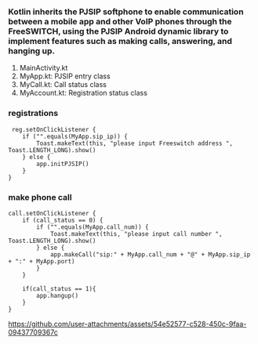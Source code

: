 

### Kotlin inherits the PJSIP softphone to enable communication between a mobile app and other VoIP phones through the FreeSWITCH, using the PJSIP Android dynamic library to implement features such as making calls, answering, and hanging up.

1. MainActivity.kt
2. MyApp.kt: PJSIP entry class
3. MyCall.kt: Call status class
4. MyAccount.kt: Registration status class

### registrations
```
 reg.setOnClickListener {
    if ("".equals(MyApp.sip_ip)) {
        Toast.makeText(this, "please input Freeswitch address ",          Toast.LENGTH_LONG).show()
    } else {
        app.initPJSIP()
    }
}
```

### make phone call
```
call.setOnClickListener {
    if (call_status == 0) {
        if ("".equals(MyApp.call_num)) {
            Toast.makeText(this, "please input call number ", Toast.LENGTH_LONG).show()
        } else {
            app.makeCall("sip:" + MyApp.call_num + "@" + MyApp.sip_ip + ":" + MyApp.port)
        }
    }

    if(call_status == 1){
        app.hangup()
    }
}
```



https://github.com/user-attachments/assets/54e52577-c528-450c-9faa-09437709367c

